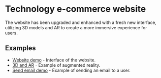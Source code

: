 # Technology e-commerce website

The website has been upgraded and enhanced with a fresh new interface, utilizing 3D models and AR to create a more immersive experience for users.

## Examples

* [Website demo](https://youtu.be/nj5UVMk5A98) - Interface of the website.
* [3D and AR](https://youtu.be/gLtoBnDJ-rk) - Example of augmented reality.
* [Send email demo](https://youtu.be/LUWNska7-R8) - Example of sending an email to a user.
